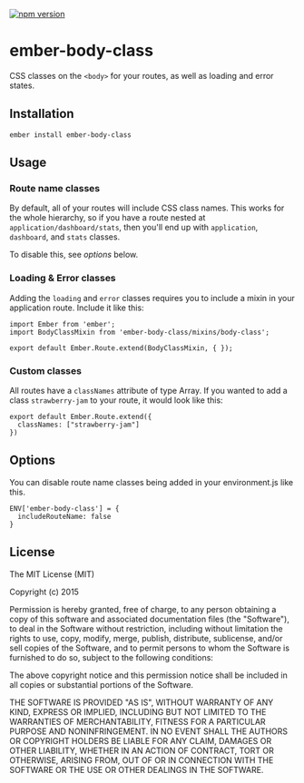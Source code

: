 [![npm version](https://badge.fury.io/js/ember-body-class.svg)](http://badge.fury.io/js/ember-body-class)

# ember-body-class

CSS classes on the `<body>` for your routes, as well as loading and error states.

## Installation

`ember install ember-body-class`

## Usage

### Route name classes

By default, all of your routes will include CSS class names. This works for the
whole hierarchy, so if you have a route nested at `application/dashboard/stats`,
then you'll end up with `application`, `dashboard`, and `stats` classes.

To disable this, see _options_ below.

### Loading & Error classes

Adding the `loading` and `error` classes requires you to include a mixin in your
application route. Include it like this:

```
import Ember from 'ember';
import BodyClassMixin from 'ember-body-class/mixins/body-class';

export default Ember.Route.extend(BodyClassMixin, { });
```

### Custom classes
All routes have a `classNames` attribute of type Array. If you wanted to add a
class `strawberry-jam` to your route, it would look like this:

```
export default Ember.Route.extend({
  classNames: ["strawberry-jam"]
})
```

## Options

You can disable route name classes being added in your environment.js like this.

```
ENV['ember-body-class'] = {
  includeRouteName: false
}
```

## License

The MIT License (MIT)

Copyright (c) 2015

Permission is hereby granted, free of charge, to any person obtaining a copy of this software and associated documentation files (the "Software"), to deal in the Software without restriction, including without limitation the rights to use, copy, modify, merge, publish, distribute, sublicense, and/or sell copies of the Software, and to permit persons to whom the Software is furnished to do so, subject to the following conditions:

The above copyright notice and this permission notice shall be included in all copies or substantial portions of the Software.

THE SOFTWARE IS PROVIDED "AS IS", WITHOUT WARRANTY OF ANY KIND, EXPRESS OR IMPLIED, INCLUDING BUT NOT LIMITED TO THE WARRANTIES OF MERCHANTABILITY, FITNESS FOR A PARTICULAR PURPOSE AND NONINFRINGEMENT. IN NO EVENT SHALL THE AUTHORS OR COPYRIGHT HOLDERS BE LIABLE FOR ANY CLAIM, DAMAGES OR OTHER LIABILITY, WHETHER IN AN ACTION OF CONTRACT, TORT OR OTHERWISE, ARISING FROM, OUT OF OR IN CONNECTION WITH THE SOFTWARE OR THE USE OR OTHER DEALINGS IN THE SOFTWARE.

